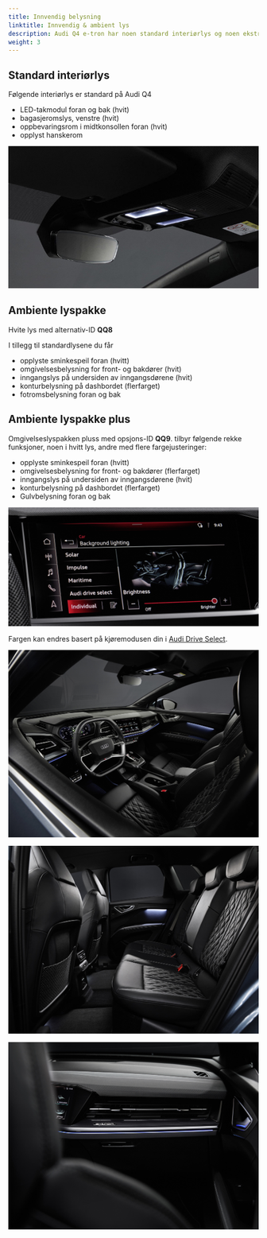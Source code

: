 ```yaml
---
title: Innvendig belysning
linktitle: Innvendig & ambient lys
description: Audi Q4 e-tron har noen standard interiørlys og noen ekstra tilvalgsmuligheter.
weight: 3
---
```


## Standard interiørlys

Følgende interiørlys er standard på Audi Q4

- LED-takmodul foran og bak (hvit)
- bagasjeromslys, venstre (hvit)
- oppbevaringsrom i midtkonsollen foran (hvit)
- opplyst hanskerom

![LED front roof module](standardlights3.jpg "LED-takmodul foran")

## Ambiente lyspakke

Hvite lys med alternativ-ID **QQ8**

I tillegg til standardlysene du får

- opplyste sminkespeil foran (hvitt)
- omgivelsesbelysning for front- og bakdører (hvit)
- inngangslys på undersiden av inngangsdørene (hvit)
- konturbelysning på dashbordet (flerfarget)
- fotromsbelysning foran og bak
  
## Ambiente lyspakke plus

Omgivelseslyspakken pluss med opsjons-ID **QQ9**. tilbyr følgende rekke funksjoner, noen i hvitt lys, andre med flere fargejusteringer:

- opplyste sminkespeil foran (hvitt)
- omgivelsesbelysning for front- og bakdører (flerfarget)
- inngangslys på undersiden av inngangsdørene (hvit)
- konturbelysning på dashbordet (flerfarget)
- Gulvbelysning foran og bak

![Ambient lights](ambientligtscontrol.jpg "The lighs are controlled in MMI")

Fargen kan endres basert på kjøremodusen din i [Audi Drive Select](/models/q4-e-tron/technology/audidriveselect/).

![Ambient lights](ambientlight.jpg "Multicolor ambient light")

![Ambient lights](ambientlight2.jpg "Multicolor ambient light")

![Ambient lights](ambientlight3.jpg "Multicolor ambient light")